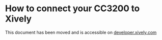 # How to connect your CC3200 to Xively

This document has been moved and is accessible on [developer.xively.com](https://developer.xively.com/docs/ti-cc3200)

